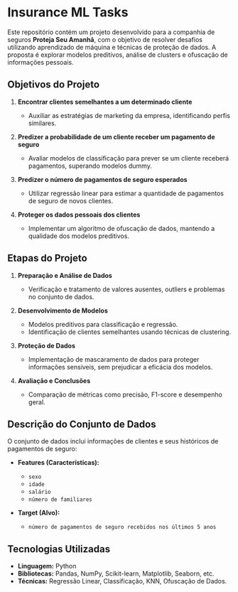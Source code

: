 # Insurance ML Tasks

Este repositório contém um projeto desenvolvido para a companhia de seguros **Proteja Seu Amanhã**, com o objetivo de resolver desafios utilizando aprendizado de máquina e técnicas de proteção de dados. A proposta é explorar modelos preditivos, análise de clusters e ofuscação de informações pessoais.

## Objetivos do Projeto

1. **Encontrar clientes semelhantes a um determinado cliente**
   - Auxiliar as estratégias de marketing da empresa, identificando perfis similares.

2. **Predizer a probabilidade de um cliente receber um pagamento de seguro**
   - Avaliar modelos de classificação para prever se um cliente receberá pagamentos, superando modelos dummy.

3. **Predizer o número de pagamentos de seguro esperados**
   - Utilizar regressão linear para estimar a quantidade de pagamentos de seguro de novos clientes.

4. **Proteger os dados pessoais dos clientes**
   - Implementar um algoritmo de ofuscação de dados, mantendo a qualidade dos modelos preditivos.

## Etapas do Projeto

1. **Preparação e Análise de Dados**
   - Verificação e tratamento de valores ausentes, outliers e problemas no conjunto de dados.

2. **Desenvolvimento de Modelos**
   - Modelos preditivos para classificação e regressão.
   - Identificação de clientes semelhantes usando técnicas de clustering.

3. **Proteção de Dados**
   - Implementação de mascaramento de dados para proteger informações sensíveis, sem prejudicar a eficácia dos modelos.

4. **Avaliação e Conclusões**
   - Comparação de métricas como precisão, F1-score e desempenho geral.

## Descrição do Conjunto de Dados

O conjunto de dados inclui informações de clientes e seus históricos de pagamentos de seguro:

- **Features (Características):**
  - `sexo`
  - `idade`
  - `salário`
  - `número de familiares`
  
- **Target (Alvo):**
  - `número de pagamentos de seguro recebidos nos últimos 5 anos`

## Tecnologias Utilizadas

- **Linguagem:** Python  
- **Bibliotecas:** Pandas, NumPy, Scikit-learn, Matplotlib, Seaborn, etc.  
- **Técnicas:** Regressão Linear, Classificação, KNN, Ofuscação de Dados.
